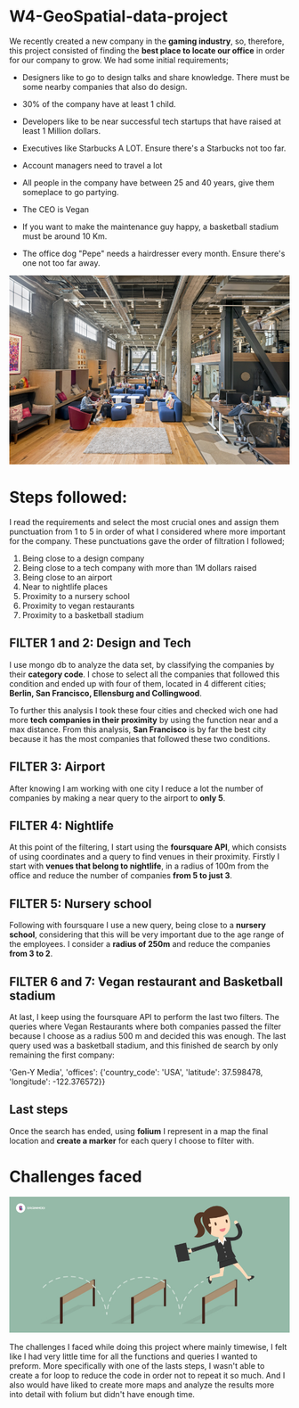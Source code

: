 
# W4-GeoSpatial-data-project

We recently created a new company in the **gaming industry**, so, therefore, this project consisted of finding the **best place to locate our office** in order for our company to grow. 
We had some initial requirements;

- Designers like to go to design talks and share knowledge. There must be some nearby companies that also do design.

- 30% of the company have at least 1 child.

- Developers like to be near successful tech startups that have raised at least 1 Million dollars.

- Executives like Starbucks A LOT. Ensure there's a Starbucks not too far.

- Account managers need to travel a lot

- All people in the company have between 25 and 40 years, give them someplace to go partying.

- The CEO is Vegan

- If you want to make the maintenance guy happy, a basketball stadium must be around 10 Km.

- The office dog "Pepe" needs a hairdresser every month. Ensure there's one not too far away.


![Getting Started](Pictures/workspace.jpg)



# Steps followed:

I read the requirements and select the most crucial ones and assign them punctuation from 1 to 5 in order of what I considered where more important for the company.
These punctuations gave the order of filtration I followed;
1. Being close to a design company
1. Being close to a tech company with more than 1M dollars raised
2. Being close to an airport
3. Near to nightlife places
4. Proximity to a nursery school
5. Proximity to vegan restaurants
6. Proximity to a basketball stadium

## FILTER 1 and 2: Design and Tech

I use mongo db to analyze the data set, by classifying the companies by their **category code**. I chose to select all the companies that followed this condition and ended up with four of them, located in 4 different cities; **Berlin, San Francisco, Ellensburg and Collingwood**.

To further this analysis I took these four cities and checked wich one had more **tech companies in their proximity** by using the function near and a max distance. From this analysis, **San Francisco** is by far the best city because it has the most companies that followed these two conditions.

## FILTER 3: Airport

After knowing I am working with one city I reduce a lot the number of companies by making a near query to the airport to **only 5**.

## FILTER 4: Nightlife

At this point of the filtering, I start using the **foursquare API**, which consists of using coordinates and a query to find venues in their proximity.
Firstly I start with **venues that belong to nightlife**, in a radius of 100m from the office and reduce the number of companies **from 5 to just 3**.

## FILTER 5: Nursery school

Following with foursquare I use a new query, being close to a **nursery school**, considering that this will be very important due to the age range of the employees.
I consider a **radius of 250m** and reduce the companies **from 3 to 2**.

## FILTER 6 and 7: Vegan restaurant and Basketball stadium

At last, I keep using the foursquare API to perform the last two filters. The queries where Vegan Restaurants where both companies passed the filter because I choose as a radius 500 m and decided this was enough.
The last query used was a basketball stadium, and this finished de search by  only remaining the first company: 

'Gen-Y Media',
  'offices': {'country_code': 'USA',
   'latitude': 37.598478,
   'longitude': -122.376572}}

## Last steps

Once the search has ended, using **folium** I represent in a map the final location and **create a marker** for each query I choose to filter with.

# Challenges faced

![Getting Started](Pictures/challenges.jpg)

The challenges I faced while doing this project where mainly timewise, I felt like I had very little time for all the functions and queries I wanted to preform. 
More specifically with one of the lasts steps, I wasn't able to create a for loop to reduce the code in order not to repeat it so much. And I also would have liked to create more maps and analyze the results more into detail with folium but didn't have enough time.


